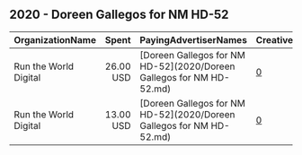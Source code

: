 ## 2020 - Doreen Gallegos for NM HD-52 
|OrganizationName|Spent|PayingAdvertiserNames|CreativeUrls|Impressions|Genders|AgeBrackets|CountryCodes|BillingAddresses|CandidateBallotInformation|
|:---|---:|:---|:---|---:|:---|:---|:---|:---|:---|
|Run the World Digital|26.00 USD|[Doreen Gallegos for NM HD-52](2020/Doreen Gallegos for NM HD-52.md)|[0](https://www.snap.com/political-ads/asset/597120eee049b3b2901882c7cd685610ca49db044786263caddbf99ed20750b7?mediaType=mp4)|3,832||18+|united states|"1324 Spaight St,Madison,53703,US"|Doreen Gallegos for NM HD52|
|Run the World Digital|13.00 USD|[Doreen Gallegos for NM HD-52](2020/Doreen Gallegos for NM HD-52.md)|[0](https://www.snap.com/political-ads/asset/597120eee049b3b2901882c7cd685610ca49db044786263caddbf99ed20750b7?mediaType=mp4)|1,961||18+|united states|"1324 Spaight St,Madison,53703,US"|Doreen Gallegos for NM HD52|
